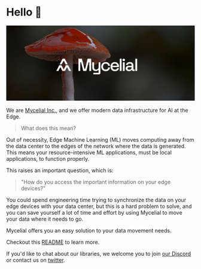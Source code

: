# Hello 👋
![An image of a mushroom and the mycelial logo](https://raw.githubusercontent.com/mycelial/.github/main/profile/mycelial-banner.jpg)

We are [Mycelial Inc.](https://mycelial.com), and we offer modern data
infrastructure for AI at the Edge.

> What does this mean?

Out of necessity, Edge Machine Learning (ML) moves computing away from the data
center to the edges of the network where the data is generated. This means your
resource-intensive ML applications, must be local applications, to function
properly.

This raises an important question, which is:

> "How do you access the important information on your edge devices?"

You could spend engineering time trying to synchronize the data on your edge
devices with your data center, but this is a hard problem to solve, and you can
save yourself a lot of time and effort by using Mycelial to move your data where
it needs to go.

Mycelial offers you an easy solution to your data movement needs.

Checkout this [README](https://github.com/mycelial/mycelial) to learn more.

If you'd like to chat about our libraries, we welcome you to join [our
Discord](https://discord.gg/mycelial) or contact us on
[twitter](https://twitter.com/@mycelial).
